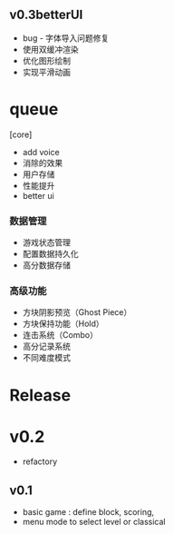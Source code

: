 

## v0.3betterUI 
- bug - 字体导入问题修复
- 使用双缓冲渲染
- 优化图形绘制
- 实现平滑动画



# queue 

[core]
- add voice 
- 消除的效果
- 用户存储 
- 性能提升  
- better ui  



### 数据管理
- 游戏状态管理
- 配置数据持久化
- 高分数据存储


### 高级功能
- 方块阴影预览（Ghost Piece）
- 方块保持功能（Hold）
- 连击系统（Combo）
- 高分记录系统
- 不同难度模式


# Release 

# v0.2 
- refactory 


## v0.1 
- basic game : define block, scoring, 
- menu mode to select level or classical 